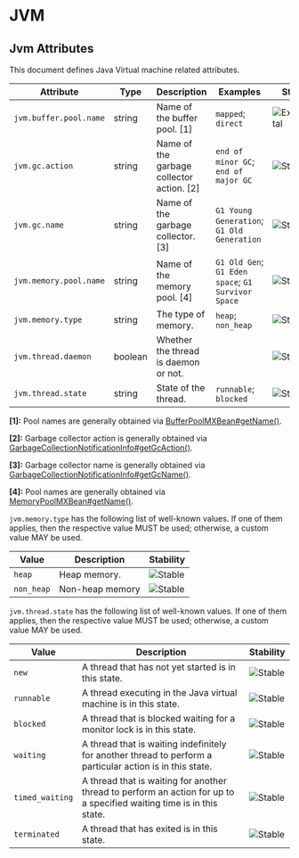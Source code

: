 <!--- Hugo front matter used to generate the website version of this page:
--->

<!-- NOTE: THIS FILE IS AUTOGENERATED. DO NOT EDIT BY HAND. -->
<!-- see templates/registry/markdown/attribute_namespace.md.j2 -->

# JVM

## Jvm Attributes

This document defines Java Virtual machine related attributes.

| Attribute              | Type    | Description                               | Examples                                           | Stability                                                        |
| ---------------------- | ------- | ----------------------------------------- | -------------------------------------------------- | ---------------------------------------------------------------- |
| `jvm.buffer.pool.name` | string  | Name of the buffer pool. [1]              | `mapped`; `direct`                                 | ![Experimental](https://img.shields.io/badge/-experimental-blue) |
| `jvm.gc.action`        | string  | Name of the garbage collector action. [2] | `end of minor GC`; `end of major GC`               | ![Stable](https://img.shields.io/badge/-stable-lightgreen)       |
| `jvm.gc.name`          | string  | Name of the garbage collector. [3]        | `G1 Young Generation`; `G1 Old Generation`         | ![Stable](https://img.shields.io/badge/-stable-lightgreen)       |
| `jvm.memory.pool.name` | string  | Name of the memory pool. [4]              | `G1 Old Gen`; `G1 Eden space`; `G1 Survivor Space` | ![Stable](https://img.shields.io/badge/-stable-lightgreen)       |
| `jvm.memory.type`      | string  | The type of memory.                       | `heap`; `non_heap`                                 | ![Stable](https://img.shields.io/badge/-stable-lightgreen)       |
| `jvm.thread.daemon`    | boolean | Whether the thread is daemon or not.      |                                                    | ![Stable](https://img.shields.io/badge/-stable-lightgreen)       |
| `jvm.thread.state`     | string  | State of the thread.                      | `runnable`; `blocked`                              | ![Stable](https://img.shields.io/badge/-stable-lightgreen)       |

**[1]:** Pool names are generally obtained via [BufferPoolMXBean#getName()](<https://docs.oracle.com/en/java/javase/11/docs/api/java.management/java/lang/management/BufferPoolMXBean.html#getName()>).

**[2]:** Garbage collector action is generally obtained via [GarbageCollectionNotificationInfo#getGcAction()](<https://docs.oracle.com/en/java/javase/11/docs/api/jdk.management/com/sun/management/GarbageCollectionNotificationInfo.html#getGcAction()>).

**[3]:** Garbage collector name is generally obtained via [GarbageCollectionNotificationInfo#getGcName()](<https://docs.oracle.com/en/java/javase/11/docs/api/jdk.management/com/sun/management/GarbageCollectionNotificationInfo.html#getGcName()>).

**[4]:** Pool names are generally obtained via [MemoryPoolMXBean#getName()](<https://docs.oracle.com/en/java/javase/11/docs/api/java.management/java/lang/management/MemoryPoolMXBean.html#getName()>).

`jvm.memory.type` has the following list of well-known values. If one of them applies, then the respective value MUST be used; otherwise, a custom value MAY be used.

| Value      | Description     | Stability                                                  |
| ---------- | --------------- | ---------------------------------------------------------- |
| `heap`     | Heap memory.    | ![Stable](https://img.shields.io/badge/-stable-lightgreen) |
| `non_heap` | Non-heap memory | ![Stable](https://img.shields.io/badge/-stable-lightgreen) |

`jvm.thread.state` has the following list of well-known values. If one of them applies, then the respective value MUST be used; otherwise, a custom value MAY be used.

| Value           | Description                                                                                                           | Stability                                                  |
| --------------- | --------------------------------------------------------------------------------------------------------------------- | ---------------------------------------------------------- |
| `new`           | A thread that has not yet started is in this state.                                                                   | ![Stable](https://img.shields.io/badge/-stable-lightgreen) |
| `runnable`      | A thread executing in the Java virtual machine is in this state.                                                      | ![Stable](https://img.shields.io/badge/-stable-lightgreen) |
| `blocked`       | A thread that is blocked waiting for a monitor lock is in this state.                                                 | ![Stable](https://img.shields.io/badge/-stable-lightgreen) |
| `waiting`       | A thread that is waiting indefinitely for another thread to perform a particular action is in this state.             | ![Stable](https://img.shields.io/badge/-stable-lightgreen) |
| `timed_waiting` | A thread that is waiting for another thread to perform an action for up to a specified waiting time is in this state. | ![Stable](https://img.shields.io/badge/-stable-lightgreen) |
| `terminated`    | A thread that has exited is in this state.                                                                            | ![Stable](https://img.shields.io/badge/-stable-lightgreen) |

